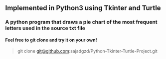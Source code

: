 ## Implemented in Python3 using Tkinter and Turtle
### A python program that draws a pie chart of the most frequent letters used in the source txt file

#### Feel free to git clone and try it on your own!

> git clone git@github.com:sajadgzd/Python-Tkinter-Turtle-Project.git

